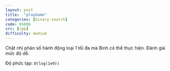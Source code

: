 ```yaml
---
layout: post
title:  "playGame"
categories: [binary-search]
code: 65886
src: [cpp]
difficulty: medium
---
```


Chặt nhị phân số hành động loại 1 tối đa mà Bình có thể thực hiện. Đánh giá mức độ dễ.

Độ phức tạp: `O(log(1e9))`
